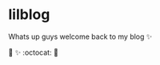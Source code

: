 # lilblog

Whats up guys welcome back to my blog :sparkles: 

:tada: :sparkles: :octocat: :unicorn:

  
